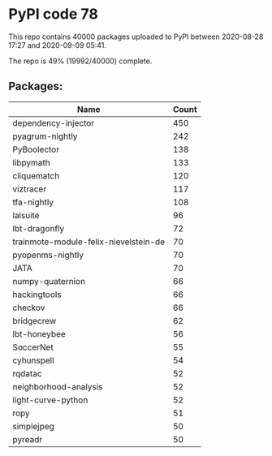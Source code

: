 # PyPI code 78

This repo contains 40000 packages uploaded to PyPI between 
2020-08-28 17:27 and 2020-09-09 05:41.

The repo is 49% (19992/40000) complete.

## Packages:

| Name  | Count |
| ----- | ----- |
| dependency-injector | 450 |
| pyagrum-nightly | 242 |
| PyBoolector | 138 |
| libpymath | 133 |
| cliquematch | 120 |
| viztracer | 117 |
| tfa-nightly | 108 |
| lalsuite | 96 |
| lbt-dragonfly | 72 |
| trainmote-module-felix-nievelstein-de | 70 |
| pyopenms-nightly | 70 |
| JATA | 70 |
| numpy-quaternion | 66 |
| hackingtools | 66 |
| checkov | 66 |
| bridgecrew | 62 |
| lbt-honeybee | 56 |
| SoccerNet | 55 |
| cyhunspell | 54 |
| rqdatac | 52 |
| neighborhood-analysis | 52 |
| light-curve-python | 52 |
| ropy | 51 |
| simplejpeg | 50 |
| pyreadr | 50 |


